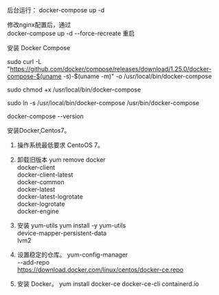 
后台运行：
docker-compose up -d

修改nginx配置后，通过  
docker-compose up -d --force-recreate  重启


安装 Docker Compose

sudo curl -L "https://github.com/docker/compose/releases/download/1.25.0/docker-compose-$(uname -s)-$(uname -m)" -o /usr/local/bin/docker-compose

sudo chmod +x /usr/local/bin/docker-compose

sudo ln -s /usr/local/bin/docker-compose /usr/bin/docker-compose

docker-compose --version


安装Docker,Centos7。
1. 操作系统最低要求 CentoOS 7。
2. 卸载旧版本
yum remove docker \
      docker-client \
      docker-client-latest \
      docker-common \
      docker-latest \
      docker-latest-logrotate \
      docker-logrotate \
      docker-engine

3. 安装 yum-utils 
yum install -y yum-utils \
  device-mapper-persistent-data \
  lvm2

4. 设置稳定的仓库。
yum-config-manager \
    --add-repo \
    https://download.docker.com/linux/centos/docker-ce.repo

5. 安装 Docker。
yum install docker-ce docker-ce-cli containerd.io    
